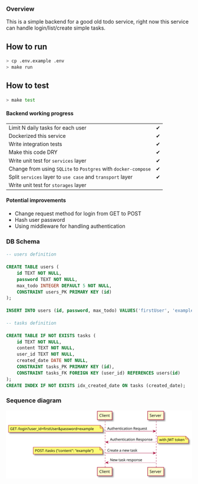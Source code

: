 ### Overview
This is a simple backend for a good old todo service, right now this service can handle login/list/create simple tasks.  

## How to run

```bash
> cp .env.example .env
> make run
```

## How to test

```bash
> make test
```
 
#### Backend working progress
|                                                            |     |
| ---------------------------------------------------------- | --- |
| Limit N daily tasks for each user                          | ✔   |
| Dockerized this service                                    | ✔   |
| Write integration tests                                    | ✔   |
| Make this code DRY                                         | ✔   |
| Write unit test for `services` layer                       | ✔   |
| Change from using `SQLite` to `Postgres` with `docker-compose`  | ✔   |
| Split `services` layer to `use case` and `transport` layer | ✔   |
| Write unit test for `storages` layer                       |    |

#### Potential improvements
- Change request method for login from GET to POST
- Hash user password
- Using middleware for handling authentication

### DB Schema
```sql
-- users definition

CREATE TABLE users (
	id TEXT NOT NULL,
	password TEXT NOT NULL,
	max_todo INTEGER DEFAULT 5 NOT NULL,
	CONSTRAINT users_PK PRIMARY KEY (id)
);

INSERT INTO users (id, password, max_todo) VALUES('firstUser', 'example', 5);

-- tasks definition

CREATE TABLE IF NOT EXISTS tasks (
	id TEXT NOT NULL,
	content TEXT NOT NULL,
	user_id TEXT NOT NULL,
    created_date DATE NOT NULL,
	CONSTRAINT tasks_PK PRIMARY KEY (id),
	CONSTRAINT tasks_FK FOREIGN KEY (user_id) REFERENCES users(id)
);
CREATE INDEX IF NOT EXISTS idx_created_date ON tasks (created_date);
```

### Sequence diagram
![auth and create tasks request](https://github.com/manabie-com/togo/blob/master/docs/sequence.svg)
